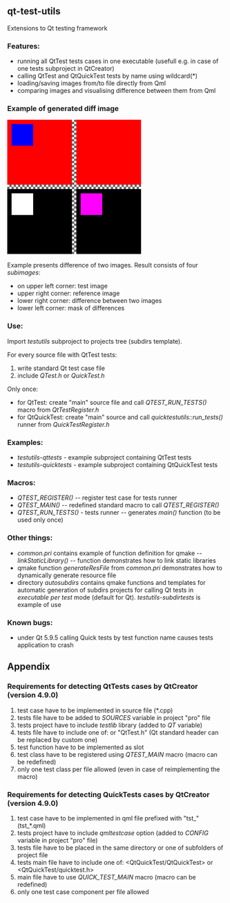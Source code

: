 ## qt-test-utils
Extensions to Qt testing framework

### Features:
- running all QtTest tests cases in one executable (usefull e.g. in case of one tests subproject in QtCreator)
- calling QtTest and QtQuickTest tests by name using wildcard(*)
- loading/saving images from/to file directly from Qml
- comparing images and visualising difference between them from Qml


### Example of generated diff image

![Diff image](doc/diff_example.png "Diff image")

Example presents difference of two images. Result consists of four *subimages*:
- on upper left corner: test image
- upper right corner: reference image
- lower right corner: difference between two images
- lower left corner: mask of differences


### Use:
Import *testutils* subproject to projects tree (subdirs template).

For every source file with QtTest tests:
1. write standard Qt test case file
2. include *QTest.h* or *QuickTest.h*

Only once:
- for QtTest: create "main" source file and call *QTEST_RUN_TESTS()* macro from *QtTestRegister.h*
- for QtQuickTest: create "main" source and call *quicktestutils::run_tests()* runner from *QuickTestRegister.h*


### Examples:
- *testutils-qttests* - example subproject containing QtTest tests
- *testutils-quicktests* - example subproject containing QtQuickTest tests


### Macros:
- *QTEST_REGISTER()* -- register test case for tests runner
- *QTEST_MAIN()* -- redefined standard macro to call *QTEST_REGISTER()*
- *QTEST_RUN_TESTS()* - tests runner -- generates *main()* function (to be used only once)


### Other things:
- *common.pri* contains example of function definition for qmake -- *linkStaticLibrary()* -- function demonstrates how to link static libraries
- qmake function *generateResFile* from *common.pri* demonstrates how to dynamically generate resource file
- directory *autosubdirs* contains qmake functions and templates for automatic generation of subdirs projects for calling Qt tests in *executable per test* mode (default for Qt). *testutils-subdirtests* is example of use


### Known bugs:
- under Qt 5.9.5 calling Quick tests by test function name causes tests application to crash


## Appendix

### Requirements for detecting QtTests cases by QtCreator (version 4.9.0)
1. test case have to be implemented in source file (*.cpp)
2. tests file have to be added to *SOURCES* variable in project "pro" file
3. tests project have to include *testlib* library (added to *QT* variable)
4. tests file have to include one of: <QtTest> or "QtTest.h" (Qt standard header can be replaced by custom one)
5. test function have to be implemented as slot
6. test class have to be registered using *QTEST_MAIN* macro (macro can be redefined)
7. only one test class per file allowed (even in case of reimplementing the macro)

### Requirements for detecting QuickTests cases by QtCreator (version 4.9.0)
1. test case have to be implemented in qml file prefixed with "tst_" (tst_*.qml)
2. tests project have to include *qmltestcase* option (added to *CONFIG* variable in project "pro" file)
3. tests file have to be placed in the same directory or one of subfolders of project file
4. tests main file have to include one of: <QtQuickTest/QtQuickTest> or <QtQuickTest/quicktest.h>
5. main file have to use *QUICK_TEST_MAIN* macro (macro can be redefined)
6. only one test case component per file allowed 
